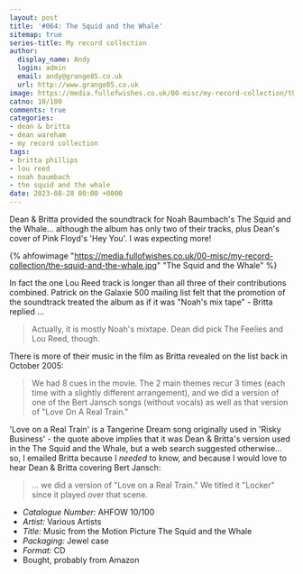 ```yaml
---
layout: post
title: '#064: The Squid and the Whale'
sitemap: true
series-title: My record collection 
author:
  display_name: Andy
  login: admin
  email: andy@grange85.co.uk
  url: http://www.grange85.co.uk
image: https://media.fullofwishes.co.uk/00-misc/my-record-collection/the-squid-and-the-whale.jpg
catno: 10/100
comments: true
categories:
- dean & britta
- dean wareham
- my record collection
tags:
- britta phillips
- lou reed
- noah baumbach
- the squid and the whale
date: 2023-08-28 00:00 +0000
---
```

Dean & Britta provided the soundtrack for Noah Baumbach's The Squid and the Whale... although the album has only two of their tracks, plus Dean's cover of Pink Floyd's 'Hey You'. I was expecting more!

{% ahfowimage "https://media.fullofwishes.co.uk/00-misc/my-record-collection/the-squid-and-the-whale.jpg" "The Squid and the Whale" %}

In fact the one Lou Reed track is longer than all three of their contributions combined. Patrick on the Galaxie 500 mailing list felt that the promotion of the soundtrack treated the album as if it was "Noah's mix tape" - Britta replied ...

> Actually, it is mostly Noah's mixtape. Dean did pick The Feelies and Lou Reed, though.

There is more of their music in the film as Britta revealed on the list back in October 2005:

<!--more-->

> We had 8 cues in the movie. The 2 main themes recur 3 times  (each time with a slightly different arrangement), and we did a version of one of the Bert Jansch songs (without vocals) as well as that version of "Love On A Real Train."

'Love on a Real Train' is a Tangerine Dream song originally used in 'Risky Business' - the quote above implies that it was Dean & Britta's version used in the The Squid and the Whale, but a web search suggested otherwise... so, I emailed Britta because I _needed_ to know, and because I would love to hear Dean & Britta covering Bert Jansch:

> ... we did a version of "Love on a Real Train." We titled it "Locker" since it played over that scene.

 - *Catalogue Number:* AHFOW 10/100
 - *Artist:* Various Artists
 - *Title:* Music from the Motion Picture The Squid and the Whale
 - *Packaging:* Jewel case
 - *Format:* CD
 - Bought, probably from Amazon

